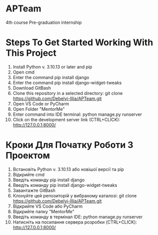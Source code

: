 # APTeam
4th course Pre-graduation internship

# Steps To Get Started Working With This Project #

1. Install Python v. 3.10.13 or later and pip
2. Open cmd
3. Enter the command  pip install django
4. Enter the command  pip install django-widget-tweaks
5. Download GitBash
6. Clone this repository in a selected directory:
   git clone https://github.com/Debelyi-Illia/APTeam.git
7. Open VS Code or PyCharm
8. Open Folder "MentorMe"
9. Enter command into IDE terminal:
python manage.py runserver
10. Click on the development server link (CTRL+CLICK):  
    http://127.0.0.1:8000/


# Кроки Для Початку Роботи З Проектом #

1. Встановіть Python v. 3.10.13 або новішої версії та pip
2. Відкрийте cmd
3. Введіть команду pip install django
4. Введіть команду pip install django-widget-tweaks
5. Завантажте GitBash
6. Клонуйте цей репозиторій у вибраному каталозі:
   git clone https://github.com/Debelyi-Illia/APTeam.git
7. Відкрийте VS Code або PyCharm
8. Відкрийте папку "MentorMe"
9. Введіть команду в термінал IDE:
python manage.py runserver
10. Натисніть на посилання сервера розробки (CTRL+CLICK):  
    http://127.0.0.1:8000/
